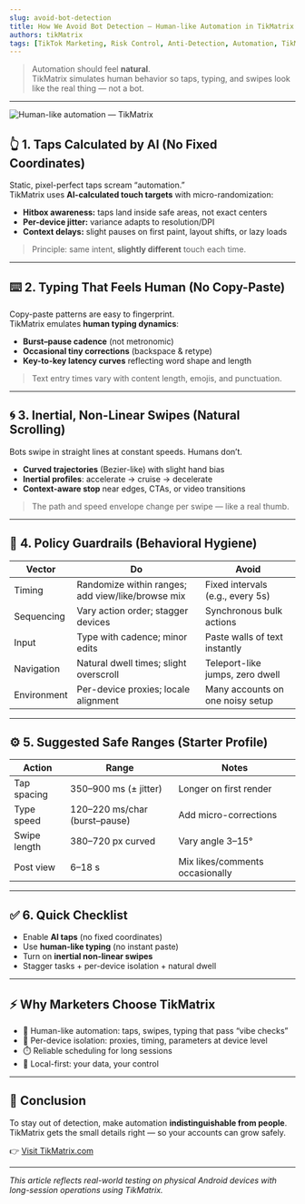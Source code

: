 ```yaml
---
slug: avoid-bot-detection
title: How We Avoid Bot Detection — Human-like Automation in TikMatrix
authors: tikMatrix
tags: [TikTok Marketing, Risk Control, Anti-Detection, Automation, TikMatrix]
---
```


> Automation should feel **natural**.  
> TikMatrix simulates human behavior so taps, typing, and swipes look like the real thing — not a bot.

<!-- truncate -->
---
![Human-like automation — TikMatrix](/img/blog/tiktok-human-like.webp)

## 👆 1. Taps Calculated by AI (No Fixed Coordinates)

Static, pixel-perfect taps scream “automation.”  
TikMatrix uses **AI-calculated touch targets** with micro-randomization:

- **Hitbox awareness:** taps land inside safe areas, not exact centers  
- **Per-device jitter:** variance adapts to resolution/DPI  
- **Context delays:** slight pauses on first paint, layout shifts, or lazy loads

> Principle: same intent, **slightly different** touch each time.

---

## ⌨️ 2. Typing That Feels Human (No Copy-Paste)

Copy-paste patterns are easy to fingerprint.  
TikMatrix emulates **human typing dynamics**:

- **Burst–pause cadence** (not metronomic)  
- **Occasional tiny corrections** (backspace & retype)  
- **Key-to-key latency curves** reflecting word shape and length

> Text entry times vary with content length, emojis, and punctuation.

---

## 🌀 3. Inertial, Non-Linear Swipes (Natural Scrolling)

Bots swipe in straight lines at constant speeds. Humans don’t.

- **Curved trajectories** (Bezier-like) with slight hand bias  
- **Inertial profiles**: accelerate → cruise → decelerate  
- **Context-aware stop** near edges, CTAs, or video transitions

> The path and speed envelope change per swipe — like a real thumb.

---

## 🧩 4. Policy Guardrails (Behavioral Hygiene)

| Vector | Do | Avoid |
|---|---|---|
| Timing | Randomize within ranges; add view/like/browse mix | Fixed intervals (e.g., every 5s) |
| Sequencing | Vary action order; stagger devices | Synchronous bulk actions |
| Input | Type with cadence; minor edits | Paste walls of text instantly |
| Navigation | Natural dwell times; slight overscroll | Teleport-like jumps, zero dwell |
| Environment | Per-device proxies; locale alignment | Many accounts on one noisy setup |

---

## ⚙️ 5. Suggested Safe Ranges (Starter Profile)

| Action | Range | Notes |
|---|---|---|
| Tap spacing | 350–900 ms (± jitter) | Longer on first render |
| Type speed | 120–220 ms/char (burst–pause) | Add micro-corrections |
| Swipe length | 380–720 px curved | Vary angle 3–15° |
| Post view | 6–18 s | Mix likes/comments occasionally |

---

## ✅ 6. Quick Checklist

- Enable **AI taps** (no fixed coordinates)  
- Use **human-like typing** (no instant paste)  
- Turn on **inertial non-linear swipes**  
- Stagger tasks + per-device isolation + natural dwell

---

## ⚡ Why Marketers Choose TikMatrix

- 🤖 Human-like automation: taps, swipes, typing that pass “vibe checks”  
- 🧩 Per-device isolation: proxies, timing, parameters at device level  
- ⏱️ Reliable scheduling for long sessions  
- 🔐 Local-first: your data, your control

---

## 🏁 Conclusion

To stay out of detection, make automation **indistinguishable from people**.  
TikMatrix gets the small details right — so your accounts can grow safely.

👉 [Visit TikMatrix.com](https://www.tikmatrix.com)

---

_This article reflects real-world testing on physical Android devices with long-session operations using TikMatrix._
